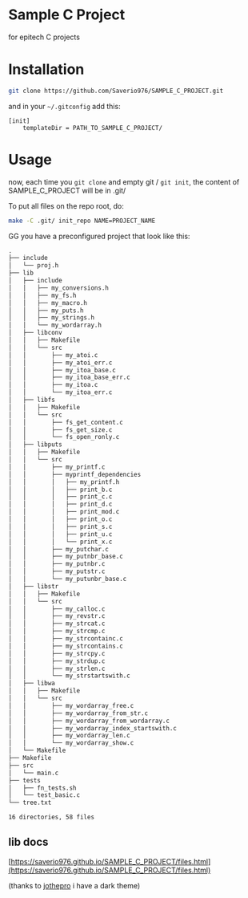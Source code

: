 # Sample C Project
for epitech C projects

# Installation
```bash
git clone https://github.com/Saverio976/SAMPLE_C_PROJECT.git
```

and in your `~/.gitconfig` add this:
```gitconfig
[init]
    templateDir = PATH_TO_SAMPLE_C_PROJECT/
```

# Usage
now, each time you `git clone` and empty git / `git init`,
the content of SAMPLE_C_PROJECT will be in .git/

To put all files on the repo root, do:
```bash
make -C .git/ init_repo NAME=PROJECT_NAME
```

GG you have a preconfigured project that look like this:
```txt
.
├── include
│   └── proj.h
├── lib
│   ├── include
│   │   ├── my_conversions.h
│   │   ├── my_fs.h
│   │   ├── my_macro.h
│   │   ├── my_puts.h
│   │   ├── my_strings.h
│   │   └── my_wordarray.h
│   ├── libconv
│   │   ├── Makefile
│   │   └── src
│   │       ├── my_atoi.c
│   │       ├── my_atoi_err.c
│   │       ├── my_itoa_base.c
│   │       ├── my_itoa_base_err.c
│   │       ├── my_itoa.c
│   │       └── my_itoa_err.c
│   ├── libfs
│   │   ├── Makefile
│   │   └── src
│   │       ├── fs_get_content.c
│   │       ├── fs_get_size.c
│   │       └── fs_open_ronly.c
│   ├── libputs
│   │   ├── Makefile
│   │   └── src
│   │       ├── my_printf.c
│   │       ├── myprintf_dependencies
│   │       │   ├── my_printf.h
│   │       │   ├── print_b.c
│   │       │   ├── print_c.c
│   │       │   ├── print_d.c
│   │       │   ├── print_mod.c
│   │       │   ├── print_o.c
│   │       │   ├── print_s.c
│   │       │   ├── print_u.c
│   │       │   └── print_x.c
│   │       ├── my_putchar.c
│   │       ├── my_putnbr_base.c
│   │       ├── my_putnbr.c
│   │       ├── my_putstr.c
│   │       └── my_putunbr_base.c
│   ├── libstr
│   │   ├── Makefile
│   │   └── src
│   │       ├── my_calloc.c
│   │       ├── my_revstr.c
│   │       ├── my_strcat.c
│   │       ├── my_strcmp.c
│   │       ├── my_strcontainc.c
│   │       ├── my_strcontains.c
│   │       ├── my_strcpy.c
│   │       ├── my_strdup.c
│   │       ├── my_strlen.c
│   │       └── my_strstartswith.c
│   ├── libwa
│   │   ├── Makefile
│   │   └── src
│   │       ├── my_wordarray_free.c
│   │       ├── my_wordarray_from_str.c
│   │       ├── my_wordarray_from_wordarray.c
│   │       ├── my_wordarray_index_startswith.c
│   │       ├── my_wordarray_len.c
│   │       └── my_wordarray_show.c
│   └── Makefile
├── Makefile
├── src
│   └── main.c
├── tests
│   ├── fn_tests.sh
│   └── test_basic.c
└── tree.txt

16 directories, 58 files
```

## lib docs
[https://saverio976.github.io/SAMPLE_C_PROJECT/files.html](https://saverio976.github.io/SAMPLE_C_PROJECT/files.html)

(thanks to [jothepro](https://github.com/jothepro/doxygen-awesome-css/) i have a dark theme)
